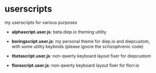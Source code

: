 # userscripts

my userscripts for various purposes

- **alphascript.user.js**:
beta.diep.io theming utility

- **boringscript.user.js**:
my personal theme for diep.io and diepcustom, with some utility keybinds
(please ignore the schizophrenic code)

- **thetascript.user.js**:
non-qwerty keyboard layout fixer for diepcustom

- **florascript.user.js**:
non-qwerty keyboard layout fixer for florr.io

